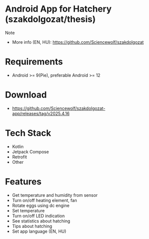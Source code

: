 # Android App for Hatchery (szakdolgozat/thesis)

> [!NOTE]
> - More info (EN, HU): https://github.com/Sciencewolf/szakdolgozat

# Requirements
- Android >= 9(Pie), preferable Android >= 12 

# Download
- https://github.com/Sciencewolf/szakdolgozat-app/releases/tag/v2025.4.16

# Tech Stack

- Kotlin
- Jetpack Compose
- Retrofit
- Other

# Features

- Get temperature and humidity from sensor
- Turn on/off heating element, fan
- Rotate eggs using dc engine
- Set temperature
- Turn on/off LED indication
- See statistics about hatching
- Tips about hatching
- Set app language (EN, HU)